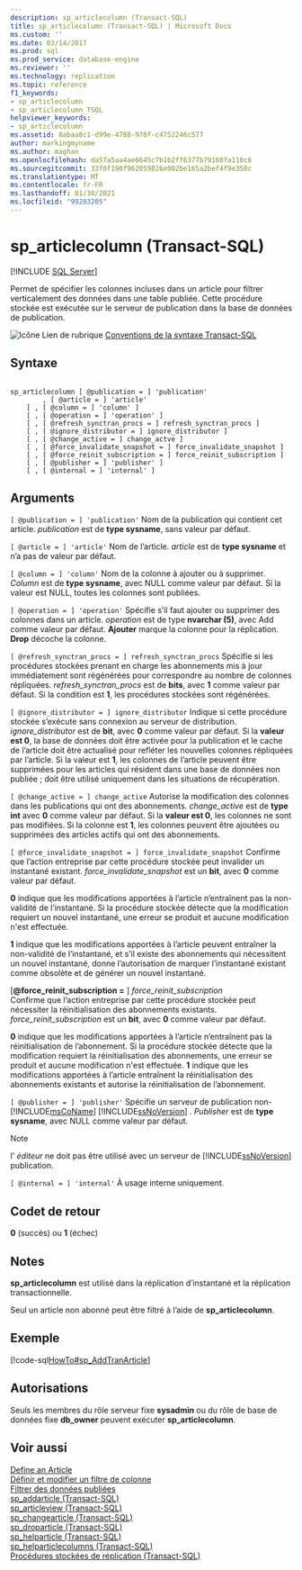 ```yaml
---
description: sp_articlecolumn (Transact-SQL)
title: sp_articlecolumn (Transact-SQL) | Microsoft Docs
ms.custom: ''
ms.date: 03/14/2017
ms.prod: sql
ms.prod_service: database-engine
ms.reviewer: ''
ms.technology: replication
ms.topic: reference
f1_keywords:
- sp_articlecolumn
- sp_articlecolumn_TSQL
helpviewer_keywords:
- sp_articlecolumn
ms.assetid: 8abaa8c1-d99e-4788-970f-c4752246c577
author: markingmyname
ms.author: maghan
ms.openlocfilehash: da57a5aa4ae6645c7b1b2ff6377b79160fa110c6
ms.sourcegitcommit: 33f0f190f962059826e002be165a2bef4f9e350c
ms.translationtype: MT
ms.contentlocale: fr-FR
ms.lasthandoff: 01/30/2021
ms.locfileid: "99203205"
---
```

# <a name="sp_articlecolumn-transact-sql"></a>sp_articlecolumn (Transact-SQL)
[!INCLUDE [SQL Server](../../includes/applies-to-version/sqlserver.md)]

  Permet de spécifier les colonnes incluses dans un article pour filtrer verticalement des données dans une table publiée. Cette procédure stockée est exécutée sur le serveur de publication dans la base de données de publication.  
  
 ![Icône Lien de rubrique](../../database-engine/configure-windows/media/topic-link.gif "Icône du lien de rubrique") [Conventions de la syntaxe Transact-SQL](../../t-sql/language-elements/transact-sql-syntax-conventions-transact-sql.md)  
  
## <a name="syntax"></a>Syntaxe  
  
```  
  
sp_articlecolumn [ @publication = ] 'publication'  
        , [ @article = ] 'article'  
    [ , [ @column = ] 'column' ]  
    [ , [ @operation = ] 'operation' ]  
    [ , [ @refresh_synctran_procs = ] refresh_synctran_procs ]  
    [ , [ @ignore_distributor = ] ignore_distributor ]  
    [ , [ @change_active = ] change_actve ]  
    [ , [ @force_invalidate_snapshot = ] force_invalidate_snapshot ]  
    [ , [ @force_reinit_subscription = ] force_reinit_subscription ]  
    [ , [ @publisher = ] 'publisher' ]  
    [ , [ @internal = ] 'internal' ]  
```  
  
## <a name="arguments"></a>Arguments  
`[ @publication = ] 'publication'` Nom de la publication qui contient cet article. *publication* est de **type sysname**, sans valeur par défaut.  
  
`[ @article = ] 'article'` Nom de l’article. *article* est de **type sysname** et n’a pas de valeur par défaut.  
  
`[ @column = ] 'column'` Nom de la colonne à ajouter ou à supprimer. *Column* est de **type sysname**, avec NULL comme valeur par défaut. Si la valeur est NULL, toutes les colonnes sont publiées.  
  
`[ @operation = ] 'operation'` Spécifie s’il faut ajouter ou supprimer des colonnes dans un article. *operation* est de type **nvarchar (5)**, avec Add comme valeur par défaut. **Ajouter** marque la colonne pour la réplication. **Drop** décoche la colonne.  
  
`[ @refresh_synctran_procs = ] refresh_synctran_procs` Spécifie si les procédures stockées prenant en charge les abonnements mis à jour immédiatement sont régénérées pour correspondre au nombre de colonnes répliquées. *refresh_synctran_procs* est de **bits**, avec **1** comme valeur par défaut. Si la condition est **1**, les procédures stockées sont régénérées.  
  
`[ @ignore_distributor = ] ignore_distributor` Indique si cette procédure stockée s’exécute sans connexion au serveur de distribution. *ignore_distributor* est de **bit**, avec **0** comme valeur par défaut. Si la **valeur est 0**, la base de données doit être activée pour la publication et le cache de l’article doit être actualisé pour refléter les nouvelles colonnes répliquées par l’article. Si la valeur est **1**, les colonnes de l’article peuvent être supprimées pour les articles qui résident dans une base de données non publiée ; doit être utilisé uniquement dans les situations de récupération.  
  
`[ @change_active = ] change_active` Autorise la modification des colonnes dans les publications qui ont des abonnements. *change_active* est de **type int** avec **0** comme valeur par défaut. Si la **valeur est 0**, les colonnes ne sont pas modifiées. Si la colonne est **1**, les colonnes peuvent être ajoutées ou supprimées des articles actifs qui ont des abonnements.  
  
`[ @force_invalidate_snapshot = ] force_invalidate_snapshot` Confirme que l’action entreprise par cette procédure stockée peut invalider un instantané existant. *force_invalidate_snapshot* est un **bit**, avec **0** comme valeur par défaut.  
  
 **0** indique que les modifications apportées à l’article n’entraînent pas la non-validité de l’instantané. Si la procédure stockée détecte que la modification requiert un nouvel instantané, une erreur se produit et aucune modification n'est effectuée.  
  
 **1** indique que les modifications apportées à l’article peuvent entraîner la non-validité de l’instantané, et s’il existe des abonnements qui nécessitent un nouvel instantané, donne l’autorisation de marquer l’instantané existant comme obsolète et de générer un nouvel instantané.  
  
 [**@force_reinit_subscription =** ] *force_reinit_subscription*  
 Confirme que l’action entreprise par cette procédure stockée peut nécessiter la réinitialisation des abonnements existants. *force_reinit_subscription* est un **bit**, avec **0** comme valeur par défaut.  
  
 **0** indique que les modifications apportées à l’article n’entraînent pas la réinitialisation de l’abonnement. Si la procédure stockée détecte que la modification requiert la réinitialisation des abonnements, une erreur se produit et aucune modification n'est effectuée. **1** indique que les modifications apportées à l’article entraînent la réinitialisation des abonnements existants et autorise la réinitialisation de l’abonnement.  
  
`[ @publisher = ] 'publisher'` Spécifie un serveur de publication non- [!INCLUDE[msCoName](../../includes/msconame-md.md)] [!INCLUDE[ssNoVersion](../../includes/ssnoversion-md.md)] . *Publisher* est de **type sysname**, avec NULL comme valeur par défaut.  
  
> [!NOTE]  
>  l' *éditeur* ne doit pas être utilisé avec un serveur de [!INCLUDE[ssNoVersion](../../includes/ssnoversion-md.md)] publication.  
  
`[ @internal = ] 'internal'` À usage interne uniquement.  
  
## <a name="return-code-values"></a>Codet de retour  
 **0** (succès) ou **1** (échec)  
  
## <a name="remarks"></a>Notes  
 **sp_articlecolumn** est utilisé dans la réplication d’instantané et la réplication transactionnelle.  
  
 Seul un article non abonné peut être filtré à l’aide de **sp_articlecolumn**.  
  
## <a name="example"></a>Exemple  
 [!code-sql[HowTo#sp_AddTranArticle](../../relational-databases/replication/codesnippet/tsql/sp-articlecolumn-transac_1.sql)]  
  
## <a name="permissions"></a>Autorisations  
 Seuls les membres du rôle serveur fixe **sysadmin** ou du rôle de base de données fixe **db_owner** peuvent exécuter **sp_articlecolumn**.  
  
## <a name="see-also"></a>Voir aussi  
 [Define an Article](../../relational-databases/replication/publish/define-an-article.md)   
 [Définir et modifier un filtre de colonne](../../relational-databases/replication/publish/define-and-modify-a-column-filter.md)   
 [Filtrer des données publiées](../../relational-databases/replication/publish/filter-published-data.md)   
 [sp_addarticle &#40;Transact-SQL&#41;](../../relational-databases/system-stored-procedures/sp-addarticle-transact-sql.md)   
 [sp_articleview &#40;Transact-SQL&#41;](../../relational-databases/system-stored-procedures/sp-articleview-transact-sql.md)   
 [sp_changearticle &#40;Transact-SQL&#41;](../../relational-databases/system-stored-procedures/sp-changearticle-transact-sql.md)   
 [sp_droparticle &#40;Transact-SQL&#41;](../../relational-databases/system-stored-procedures/sp-droparticle-transact-sql.md)   
 [sp_helparticle &#40;Transact-SQL&#41;](../../relational-databases/system-stored-procedures/sp-helparticle-transact-sql.md)   
 [sp_helparticlecolumns &#40;Transact-SQL&#41;](../../relational-databases/system-stored-procedures/sp-helparticlecolumns-transact-sql.md)   
 [Procédures stockées de réplication &#40;Transact-SQL&#41;](../../relational-databases/system-stored-procedures/replication-stored-procedures-transact-sql.md)  
  
  
